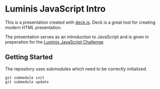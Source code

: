 Luminis JavaScript Intro
========================

This is a presentation created with [deck.js][deck]. Deck is a great
tool for creating modern HTML presentation.

The presentation serves as an introduction to JavaScript and is given
in preperation for the [Luminis JavaScript Challenge][challenge].

Getting Started
---------------

The repository uses submodules which need to be correctly initialized.

    git submodule init
    git submodule update

[deck]: http://imakewebthings.com/deck.js/ "Homepage of deck.js"
[challenge]: https://github.com/wtreur/luminis-js-challenge-server "Luminis JavaScript Challenge repository"